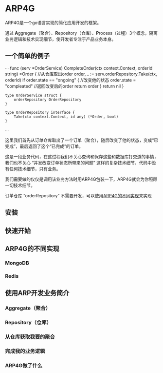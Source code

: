 # ARP4G
ARP4G是一个go语言实现的简化应用开发的框架。

通过 **A**ggregate（聚合）、**R**epository（仓库）、**P**rocess（过程）3个概念，隔离业务逻辑和技术实现细节，使开发者专注于产品业务本身。

## 一个简单的例子

···
	func (serv *OrderService) CompleteOrder(ctx context.Context, orderId string) *Order {
		//从仓库取出order
		order, _ := serv.orderRepository.Take(ctx, orderId)
		if order.state == "ongoing" {
			//改变他的状态
			order.state = "compleated"
			//返回改变后的order
			return order
		}
		return nil
	}

	type OrderService struct {
		orderRepository OrderRepository
	}

	type OrderRepository interface {
		Take(ctx context.Context, id any) (*Order, bool)
	}
···

这里我们首先从订单仓库取出了一个订单（聚合），随后改变了他的状态，变成“已完成”，最后返回了这个“已完成”的订单。

这是一段业务代码，在这过程我们不关心查询和保存这些和数据库打交道的事情，我们也不关心 “并发改变订单状态所带来的问题” 这样的复杂技术细节，代码中没有任何技术细节，只有业务。

我们需要做的仅仅是调用该业务方法时用ARP4G包装一下，ARP4G就会为你照顾一切技术细节。

订单仓库 “orderRepository” 不需要开发，可以使用[ARP4G的不同实现](#ARP4G的不同实现)来实现

## 安装
## 快速开始
## ARP4G的不同实现
### MongoDB
### Redis
## 使用ARP开发业务简介
### Aggregate（聚合）
### Repository（仓库）
### 从仓库获取我要的聚合
### 完成我的业务逻辑
### ARP4G做了什么

